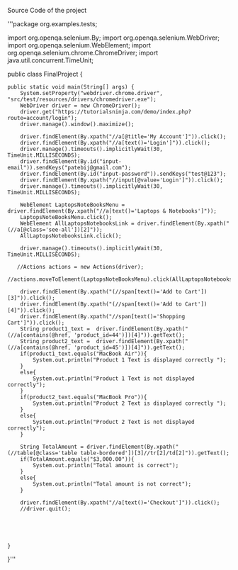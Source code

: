 Source Code of the project

'''package org.examples.tests;

import org.openqa.selenium.By;
import org.openqa.selenium.WebDriver;
import org.openqa.selenium.WebElement;
import org.openqa.selenium.chrome.ChromeDriver;
import java.util.concurrent.TimeUnit;

public class FinalProject {

    public static void main(String[] args) {
        System.setProperty("webdriver.chrome.driver", "src/test/resources/drivers/chromedriver.exe");
        WebDriver driver = new ChromeDriver();
        driver.get("https://tutorialsninja.com/demo/index.php?route=account/login");
        driver.manage().window().maximize();

        driver.findElement(By.xpath("//a[@title='My Account']")).click();
        driver.findElement(By.xpath("//a[text()='Login']")).click();
        driver.manage().timeouts().implicitlyWait(30, TimeUnit.MILLISECONDS);
        driver.findElement(By.id("input-email")).sendKeys("patebij@gmail.com");
        driver.findElement(By.id("input-password")).sendKeys("test@123");
        driver.findElement(By.xpath("//input[@value='Login']")).click();
        driver.manage().timeouts().implicitlyWait(30, TimeUnit.MILLISECONDS);

        WebElement LaptopsNoteBooksMenu = driver.findElement(By.xpath("//a[text()='Laptops & Notebooks']"));
        LaptopsNoteBooksMenu.click();
        WebElement AllLaptopsNotebooksLink = driver.findElement(By.xpath("(//a[@class='see-all'])[2]"));
        AllLaptopsNotebooksLink.click();

        driver.manage().timeouts().implicitlyWait(30, TimeUnit.MILLISECONDS);

       //Actions actions = new Actions(driver);
        //actions.moveToElement(LaptopsNoteBooksMenu).click(AllLaptopsNotebooksLink).build().perform();

        driver.findElement(By.xpath("(//span[text()='Add to Cart'])[3]")).click();
        driver.findElement(By.xpath("(//span[text()='Add to Cart'])[4]")).click();
        driver.findElement(By.xpath("//span[text()='Shopping Cart']")).click();
        String product1_text =  driver.findElement(By.xpath("(//a[contains(@href, 'product_id=44')])[4]")).getText();
        String product2_text =  driver.findElement(By.xpath("(//a[contains(@href, 'product_id=45')])[4]")).getText();
        if(product1_text.equals("MacBook Air")){
            System.out.println("Product 1 Text is displayed correctly ");
        }
        else{
            System.out.println("Product 1 Text is not displayed correctly");
        }
        if(product2_text.equals("MacBook Pro")){
            System.out.println("Product 2 Text is displayed correctly ");
        }
        else{
            System.out.println("Product 2 Text is not displayed correctly");
        }

        String TotalAmount = driver.findElement(By.xpath("(//table[@class='table table-bordered'])[3]//tr[2]/td[2]")).getText();
        if(TotalAmount.equals("$3,000.00")){
            System.out.println("Total amount is correct");
        }
        else{
            System.out.println("Total amount is not correct");
        }

        driver.findElement(By.xpath("//a[text()='Checkout']")).click();
        //driver.quit();





    }
}'''
